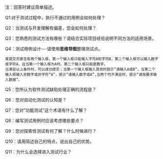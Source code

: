 注：回答时建议简单描述。

Q1:对于测试过程中，执行不通过的用例会如何处理？


Q2：当测试与开发理解有偏差，您会如何处理？



Q3：您熟悉的测试方法有哪些？请结合实际项目经验说明不同方法的适用场景。



Q4：测试用例设计---请使用**思维导图**整理测试点。

```
某提交页面含有两个输入框，第一个输入框只能输入字符A和字符B，第二个输入框可以输入数字或字符A，且当第一个输入框为A时，第二个输入框只能是数字。
当满足以上条件时，可以成功提交；当第一个输入框输入其他时提示“请输入A或B”，当第二个输入框输入非数字或非字符“A”，提示“请输入数字或A”,当两个均不满足时，提示“请按要求输入数据”。
```





Q5：您所认为软件测试缺陷处理正确的流程是？



Q6：您对自动化测试的认知是？



Q7：您对”功能测试“这个术语有什么了解？




Q8：编写测试用例时应该考虑哪些要点？




Q9：您对探索性测试有何了解？什么时候进行？




Q10：请用简述自己的特点，说出自己的优势。




Q11：为什么会选择进入测试行业？





